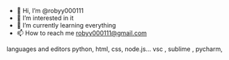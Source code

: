- 👋 Hi, I’m @robyy000111
- 👀 I’m interested in it
- 🌱 I’m currently learning everything
- 📫 How to reach me robyy000111@gmail.com

languages and editors
python, html, css, node.js... vsc , sublime , pycharm, 
